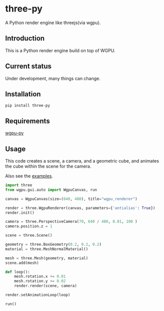 # three-py

A Python render engine like threejs(via wgpu).

## Introduction

This is a Python render engine build on top of WGPU.

## Current status

Under development, many things can change.

## Installation

```
pip install three-py
```

## Requirements

[wgpu-py](https://github.com/pygfx/wgpu-py)

## Usage

This code creates a scene, a camera, and a geometric cube, and animates the cube within the scene for the camera.

Also see the [examples](./examples/).

```Python
import three
from wgpu.gui.auto import WgpuCanvas, run

canvas = WgpuCanvas(size=(640, 480), title="wgpu_renderer")

render = three.WgpuRenderer(canvas, parameters={'antialias': True})
render.init()

camera = three.PerspectiveCamera(70, 640 / 480, 0.01, 100 )
camera.position.z = 1

scene = three.Scene()

geometry = three.BoxGeometry(0.2, 0.2, 0.2)
material = three.MeshNormalMaterial()

mesh = three.Mesh(geometry, material)
scene.add(mesh)

def loop():
    mesh.rotation.x += 0.01
    mesh.rotation.y += 0.02
    render.render(scene, camera)

render.setAnimationLoop(loop)

run()
```


